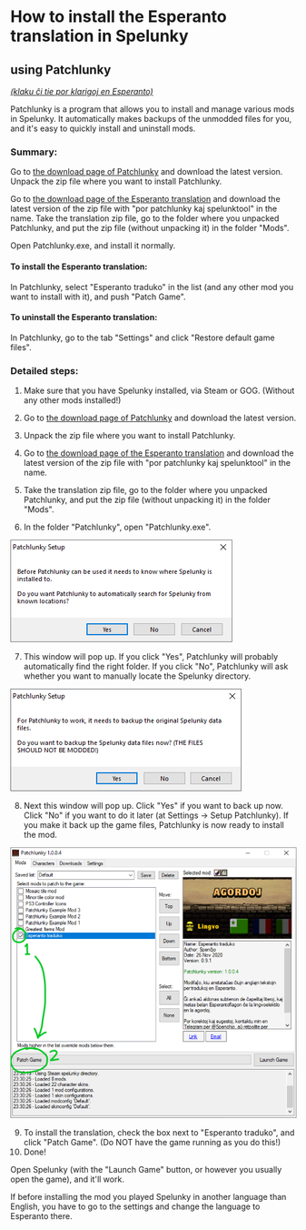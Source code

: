 # How to install the Esperanto translation in Spelunky
## using Patchlunky

[*(klaku ĉi tie por klarigoj en Esperanto)*](per-patchlunky.md)

Patchlunky is a program that allows you to install and manage various mods in Spelunky. It automatically makes backups of the unmodded files for you, and it's easy to quickly install and uninstall mods.

### Summary:

Go to [the download page of Patchlunky](https://github.com/Worst-vd-plas/Patchlunky/releases) and download the latest version. Unpack the zip file where you want to install Patchlunky.

Go to [the download page of the Esperanto translation](https://github.com/Rajzin/Spelunky-Esperanto-traduko/releases/) and download the latest version of the zip file with "por patchlunky kaj spelunktool" in the name. Take the translation zip file, go to the folder where you unpacked Patchlunky, and put the zip file (without unpacking it) in the folder "Mods".

Open Patchlunky.exe, and install it normally.

#### To install the Esperanto translation:
In Patchlunky, select "Esperanto traduko" in the list (and any other mod you want to install with it), and push "Patch Game".

#### To uninstall the Esperanto translation:
In Patchlunky, go to the tab "Settings" and click "Restore default game files".


### Detailed steps:

1. Make sure that you have Spelunky installed, via Steam or GOG. (Without any other mods installed!)
2. Go to [the download page of Patchlunky](https://github.com/Worst-vd-plas/Patchlunky/releases) and download the latest version.
3. Unpack the zip file where you want to install Patchlunky.

4. Go to [the download page of the Esperanto translation](https://github.com/Rajzin/Spelunky-Esperanto-traduko/releases/) and download the latest version of the zip file with "por patchlunky kaj spelunktool" in the name.
5. Take the translation zip file, go to the folder where you unpacked Patchlunky, and put the zip file (without unpacking it) in the folder "Mods".

6. In the folder "Patchlunky", open "Patchlunky.exe".

![](ekrankopio-pl-instalado1.png)

7. This window will pop up. If you click "Yes", Patchlunky will probably automatically find the right folder. If you click "No", Patchlunky will ask whether you want to manually locate the Spelunky directory.

![](ekrankopio-pl-instalado2.png)

8. Next this window will pop up. Click "Yes" if you want to back up now. Click "No" if you want to do it later (at Settings -> Setup Patchlunky). If you make it back up the game files, Patchlunky is now ready to install the mod.

![](ekrankopio-patchlunky.png)

9. To install the translation, check the box next to "Esperanto traduko", and click "Patch Game". (Do NOT have the game running as you do this!)
10. Done!

Open Spelunky (with the "Launch Game" button, or however you usually open the game), and it'll work.

If before installing the mod you played Spelunky in another language than English, you have to go to the settings and change the language to Esperanto there.
